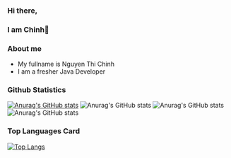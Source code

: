 ### Hi there,
### I am Chinh👋

### About me
- My fullname is Nguyen Thi Chinh
- I am a fresher Java Developer
### Github Statistics
[![Anurag's GitHub stats](https://github-readme-stats.vercel.app/api?username=NguyenChinh0207)](https://github.com/anuraghazra/github-readme-stats)
![Anurag's GitHub stats](https://github-readme-stats.vercel.app/api?username=NguyenChinh0207&show_icons=true&theme=radical)
![Anurag's GitHub stats](https://github-readme-stats.vercel.app/api?username=NguyenChinh0207&count_private=true)
![Anurag's GitHub stats](https://github-readme-stats.vercel.app/api?username=NguyenChinh0207&show_icons=true)
### Top Languages Card
[![Top Langs](https://github-readme-stats.vercel.app/api/top-langs/?username=NguyenChinh0207&layout=compact)](https://github.com/anuraghazra/github-readme-stats)

<!--
**NguyenChinh0207/NguyenChinh0207** is a ✨ _special_ ✨ repository because its `README.md` (this file) appears on your GitHub profile.



- 🔭 I’m currently working on ...
- 🌱 I’m currently learning ...
- 👯 I’m looking to collaborate on ...
- 🤔 I’m looking for help with ...
- 💬 Ask me about ...
- 📫 How to reach me: ...
- 😄 Pronouns: ...
- ⚡ Fun fact: ...
-->
